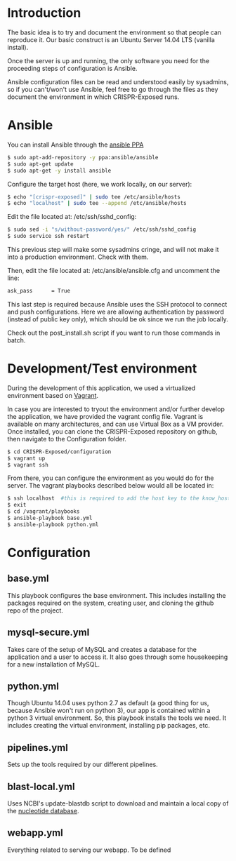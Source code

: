 # Introduction

The basic idea is to try and document the environment so that people
can reproduce it. Our basic construct is an Ubuntu Server 14.04 LTS
(vanilla install).

Once the server is up and running, the only software you need for the
proceeding steps of configuration is Ansible.

Ansible configuration files can be read and understood easily by
sysadmins, so if you can't/won't use Ansible, feel free to go through
the files as they document the environment in which CRISPR-Exposed
runs.

# Ansible

You can install Ansible through the [ansible PPA](https://launchpad.net/~ansible/+archive/ubuntu/ansible)

```bash
$ sudo apt-add-repository -y ppa:ansible/ansible
$ sudo apt-get update
$ sudo apt-get -y install ansible
```

Configure the target host (here, we work locally, on our server):

```bash
$ echo "[crispr-exposed]" | sudo tee /etc/ansible/hosts
$ echo "localhost" | sudo tee --append /etc/ansible/hosts
```

Edit the file located at: /etc/ssh/sshd_config:

```bash
$ sudo sed -i "s/without-password/yes/" /etc/ssh/sshd_config
$ sudo service ssh restart
```

This previous step will make some sysadmins cringe, and will not make
it into a production environment. Check with them.

Then, edit the file located at: /etc/ansible/ansible.cfg and uncomment
the line:

```bash
ask_pass      = True

```

This last step is required because Ansible uses the SSH protocol to
connect and push configurations. Here we are allowing authentication
by password (instead of public key only), which should be ok since we
run the job locally.

Check out the post_install.sh script if you want to run those commands
in batch.

# Development/Test environment

During the development of this application, we used a virtualized
environment based on [Vagrant](https://www.vagrantup.com/downloads.html).

In case you are interested to tryout the environment and/or further
develop the application, we have provided the vagrant config
file. Vagrant is available on many architectures, and can use Virtual
Box as a VM provider. Once installed, you can clone the CRISPR-Exposed
repository on github, then navigate to the Configuration folder.

```bash
$ cd CRISPR-Exposed/configuration
$ vagrant up
$ vagrant ssh
```

From there, you can configure the environment as you would do for the
server. The vagrant playbooks described below would all be located in:

```bash
$ ssh localhost  #this is required to add the host key to the know_hosts
$ exit
$ cd /vagrant/playbooks
$ ansible-playbook base.yml
$ ansible-playbook python.yml
```

# Configuration

## base.yml

This playbook configures the base environment. This includes
installing the packages required on the system, creating user, and
cloning the github repo of the project.

## mysql-secure.yml

Takes care of the setup of MySQL and creates a database for the
application and a user to access it. It also goes through some
housekeeping for a new installation of MySQL.

## python.yml

Though Ubuntu 14.04 uses python 2.7 as default (a good thing for us,
because Ansible won't run on python 3), our app is contained within a
python 3 virtual environment. So, this playbook installs the tools we
need. It includes creating the virtual environment, installing pip
packages, etc.

## pipelines.yml

Sets up the tools required by our different pipelines. 

## blast-local.yml

Uses NCBI's update-blastdb script to download and maintain a local
copy of the [nucleotide database](ftp://ftp.ncbi.nlm.nih.gov/blast/db/README).

## webapp.yml

Everything related to serving our webapp. To be defined